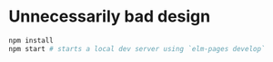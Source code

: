 # Unnecessarily bad design

```bash
npm install
npm start # starts a local dev server using `elm-pages develop`
```